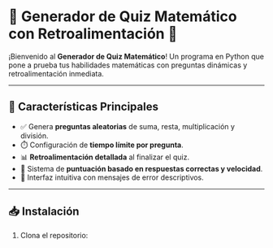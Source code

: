 # 🧮 Generador de Quiz Matemático con Retroalimentación 📝

¡Bienvenido al **Generador de Quiz Matemático**! Un programa en Python que pone a prueba tus habilidades matemáticas con preguntas dinámicas y retroalimentación inmediata.

---

## 🚀 Características Principales
- ✅ Genera **preguntas aleatorias** de suma, resta, multiplicación y división.
- ⏱️ Configuración de **tiempo límite por pregunta**.
- 📊 **Retroalimentación detallada** al finalizar el quiz.
- 🎯 Sistema de **puntuación basado en respuestas correctas y velocidad**.
- 🔧 Interfaz intuitiva con mensajes de error descriptivos.

---

## 📥 Instalación
1. Clona el repositorio: